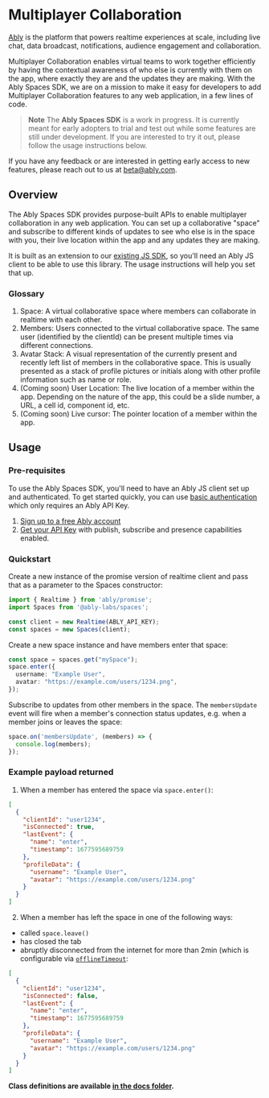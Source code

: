 # Multiplayer Collaboration
[Ably](https://ably.com/) is the platform that powers realtime experiences at scale, including live chat, data broadcast, notifications, audience engagement and collaboration. 

Multiplayer Collaboration enables virtual teams to work together efficiently by having the contextual awareness of who else is currently with them on the app, where exactly they are and the updates they are making. With the Ably Spaces SDK, we are on a mission to make it easy for developers to add Multiplayer Collaboration features to any web application, in a few lines of code.

> **Note**
> The **Ably Spaces SDK** is a work in progress. It is currently meant for early adopters to trial and test out while some features are still under development. If you are interested to try it out, please follow the usage instructions below.

If you have any feedback or are interested in getting early access to new features, please reach out to us at [beta@ably.com](mailto:beta@ably.com).

## Overview
The Ably Spaces SDK provides purpose-built APIs to enable multiplayer collaboration in any web application. You can set up a collaborative "space" and subscribe to different kinds of updates to see who else is in the space with you, their live location within the app and any updates they are making.

It is built as an extension to our [existing JS SDK](https://github.com/ably/ably-js), so you'll need an Ably JS client to be able to use this library. The usage instructions will help you set that up.

### Glossary 
1. Space: A virtual collaborative space where members can collaborate in realtime with each other.
2. Members: Users connected to the virtual collaborative space. The same user (identified by the clientId) can be present multiple times via different connections.
3. Avatar Stack: A visual representation of the currently present and recently left list of members in the collaborative space. This is usually presented as a stack of profile pictures or initials along with other profile information such as name or role.
3. (Coming soon) User Location: The live location of a member within the app. Depending on the nature of the app, this could be a slide number, a URL, a cell id, component id, etc.
4. (Coming soon) Live cursor: The pointer location of a member within the app. 


## Usage

### Pre-requisites

To use the Ably Spaces SDK, you'll need to have an Ably JS client set up and authenticated. To get started quickly, you can use [basic authentication](https://ably.com/docs/realtime/authentication#basic-authentication) which only requires an Ably API Key. 

1. [Sign up to a free Ably account](https://ably.com/signup)
2. [Get your API Key](https://faqs.ably.com/setting-up-and-managing-api-keys) with publish, subscribe and presence capabilities enabled.

### Quickstart 

Create a new instance of the promise version of realtime client and pass that as a parameter to the Spaces constructor:

```ts
import { Realtime } from 'ably/promise';
import Spaces from '@ably-labs/spaces';

const client = new Realtime(ABLY_API_KEY);
const spaces = new Spaces(client);
```

Create a new space instance and have members enter that space:

```ts
const space = spaces.get("mySpace");
space.enter({
  username: "Example User",
  avatar: "https://example.com/users/1234.png",
});
```

Subscribe to updates from other members in the space. The `membersUpdate` event will fire when a member's connection status updates, e.g. when a member joins or leaves the space:

```ts
space.on('membersUpdate', (members) => {
  console.log(members);
});
```

### Example payload returned

1. When a member has entered the space via `space.enter()`:

```json
[
  {
    "clientId": "user1234",
    "isConnected": true,
    "lastEvent": {
      "name": "enter",
      "timestamp": 1677595689759
    },
    "profileData": {
      "username": "Example User",
      "avatar": "https://example.com/users/1234.png"
    }
  }
]
```

2. When a member has left the space in one of the following ways:
- called `space.leave()`
- has closed the tab
- abruptly disconnected from the internet for more than 2min (which is configurable via [`offlineTimeout`](https://github.com/ably-labs/spaces/blob/main/docs/class-definitions.md#offlinetimeout):

```json
[
  {
    "clientId": "user1234",
    "isConnected": false,
    "lastEvent": {
      "name": "enter",
      "timestamp": 1677595689759
    },
    "profileData": {
      "username": "Example User",
      "avatar": "https://example.com/users/1234.png"
    }
  }
]
```

**Class definitions are available [in the docs folder](/docs/class-definitions.md).**
